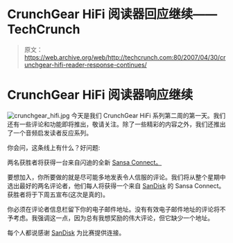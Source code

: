 # CrunchGear HiFi 阅读器回应继续——TechCrunch

> 原文：<https://web.archive.org/web/http://techcrunch.com:80/2007/04/30/crunchgear-hifi-reader-response-continues/>

# CrunchGear HiFi 阅读器响应继续

![crunchgear_hifi.jpg](img/0a47cf3fa61c67716b2b3f570608ee49.png)
今天是我们 CrunchGear HiFi 系列第二周的第一天。我们还有一些评论和功能即将推出，敬请关注。除了一些精彩的内容之外，我们还推出了一个音频启发读者反应系列。

你会问，这条线上有什么？好问题:

两名获胜者将获得一台来自闪迪的全新 [Sansa Connect。](https://web.archive.org/web/20201128025708/http://crunchgear.com/2007/04/12/sansa-connect-by-sandisk/)

要想加入，你所要做的就是尽可能多地发表令人信服的评论。我们将从整个星期中选出最好的两名评论者，他们每人将获得一个来自 [SanDisk](https://web.archive.org/web/20201128025708/https://crunchbase.com/organization/sandisk) 的 Sansa Connect。获胜者将于下周五宣布(这次是真的)。

你必须在评论者信息栏留下你的电子邮件地址。没有有效电子邮件地址的评论将不予考虑。我强调这一点，因为总有我想奖励的伟大评论，但它缺少一个地址。

每个人都说感谢 [SanDisk](https://web.archive.org/web/20201128025708/http://www.sandisk.com/) 为比赛提供连接。